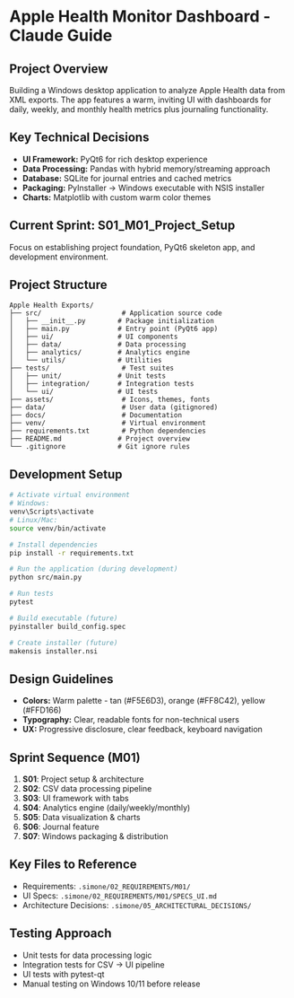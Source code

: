 # Apple Health Monitor Dashboard - Claude Guide

## Project Overview
Building a Windows desktop application to analyze Apple Health data from XML exports. The app features a warm, inviting UI with dashboards for daily, weekly, and monthly health metrics plus journaling functionality.

## Key Technical Decisions
- **UI Framework:** PyQt6 for rich desktop experience
- **Data Processing:** Pandas with hybrid memory/streaming approach
- **Database:** SQLite for journal entries and cached metrics
- **Packaging:** PyInstaller → Windows executable with NSIS installer
- **Charts:** Matplotlib with custom warm color themes

## Current Sprint: S01_M01_Project_Setup
Focus on establishing project foundation, PyQt6 skeleton app, and development environment.

## Project Structure
```
Apple Health Exports/
├── src/                    # Application source code
│   ├── __init__.py        # Package initialization
│   ├── main.py            # Entry point (PyQt6 app)
│   ├── ui/                # UI components
│   ├── data/              # Data processing
│   ├── analytics/         # Analytics engine
│   └── utils/             # Utilities
├── tests/                  # Test suites
│   ├── unit/              # Unit tests
│   ├── integration/       # Integration tests
│   └── ui/                # UI tests
├── assets/                 # Icons, themes, fonts
├── data/                   # User data (gitignored)
├── docs/                   # Documentation
├── venv/                   # Virtual environment
├── requirements.txt        # Python dependencies
├── README.md              # Project overview
└── .gitignore             # Git ignore rules
```

## Development Setup
```bash
# Activate virtual environment
# Windows:
venv\Scripts\activate
# Linux/Mac:
source venv/bin/activate

# Install dependencies
pip install -r requirements.txt

# Run the application (during development)
python src/main.py

# Run tests
pytest

# Build executable (future)
pyinstaller build_config.spec

# Create installer (future)
makensis installer.nsi
```

## Design Guidelines
- **Colors:** Warm palette - tan (#F5E6D3), orange (#FF8C42), yellow (#FFD166)
- **Typography:** Clear, readable fonts for non-technical users
- **UX:** Progressive disclosure, clear feedback, keyboard navigation

## Sprint Sequence (M01)
1. **S01**: Project setup & architecture
2. **S02**: CSV data processing pipeline
3. **S03**: UI framework with tabs
4. **S04**: Analytics engine (daily/weekly/monthly)
5. **S05**: Data visualization & charts
6. **S06**: Journal feature
7. **S07**: Windows packaging & distribution

## Key Files to Reference
- Requirements: `.simone/02_REQUIREMENTS/M01/`
- UI Specs: `.simone/02_REQUIREMENTS/M01/SPECS_UI.md`
- Architecture Decisions: `.simone/05_ARCHITECTURAL_DECISIONS/`

## Testing Approach
- Unit tests for data processing logic
- Integration tests for CSV → UI pipeline
- UI tests with pytest-qt
- Manual testing on Windows 10/11 before release